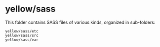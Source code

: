 # yellow/sass

This folder contains SASS files of various kinds, organized in sub-folders:

    yellow/sass/etc
    yellow/sass/src
    yellow/sass/var
